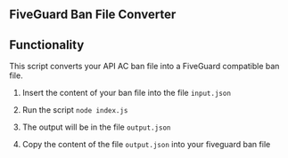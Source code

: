 ## FiveGuard Ban File Converter

## Functionality

This script converts your API AC ban file into a FiveGuard compatible ban file.

1. Insert the content of your ban file into the file `input.json`

2. Run the script `node index.js`

3. The output will be in the file `output.json`

4. Copy the content of the file `output.json` into your fiveguard ban file